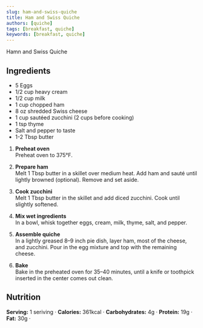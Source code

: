 ```yaml
---
slug: ham-and-swiss-quiche
title: Ham and Swiss Quiche
authors: [quiche]
tags: [breakfast, quiche]
keywords: [breakfast, quiche]
---
```


Hamn and Swiss Quiche
<!-- <img src="/img/Creamy-chicken-gnocchi.jpg" alt="Creamy Chicken And Gnocchi Picture" width="800" height="670" /> -->

<!-- truncate -->


## Ingredients
- 5 Eggs
- 1/2 cup heavy cream
- 1/2 cup milk
- 1 cup chopped ham
- 8 oz shredded Swiss cheese
- 1 cup sautéed zucchini (2 cups before cooking)
- 1 tsp thyme
- Salt and pepper to taste
- 1-2 Tbsp butter

1. **Preheat oven**  
Preheat oven to 375°F.

2. **Prepare ham**  
Melt 1 Tbsp butter in a skillet over medium heat. Add ham and sauté until lightly browned (optional). Remove and set aside.

3. **Cook zucchini**  
Melt 1 Tbsp butter in the skillet and add diced zucchini. Cook until slightly softened.

4. **Mix wet ingredients**  
In a bowl, whisk together eggs, cream, milk, thyme, salt, and pepper.

5. **Assemble quiche**  
In a lightly greased 8–9 inch pie dish, layer ham, most of the cheese, and zucchini. Pour in the egg mixture and top with the remaining cheese.

6. **Bake**  
Bake in the preheated oven for 35–40 minutes, until a knife or toothpick inserted in the center comes out clean.

## Nutrition
**Serving:** 1 seriving · 
**Calories:** 361kcal · 
**Carbohydrates:** 4g · 
**Protein:** 19g · 
**Fat:** 30g · 